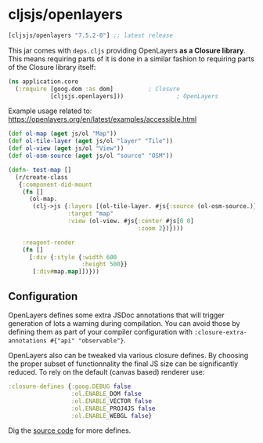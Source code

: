 # cljsjs/openlayers

[](dependency)
```clojure
[cljsjs/openlayers "7.5.2-0"] ;; latest release
```
[](/dependency)

This jar comes with `deps.cljs` providing OpenLayers **as a Closure library**.
This means requiring parts of it is done in a similar fashion to
requiring parts of the Closure library itself:

```clojure
(ns application.core
  (:require [goog.dom :as dom]          ; Closure
            [cljsjs.openlayers]))               ; OpenLayers
```

Example usage related to: https://openlayers.org/en/latest/examples/accessible.html
```clojure
(def ol-map (aget js/ol "Map"))
(def ol-tile-layer (aget js/ol "layer" "Tile"))
(def ol-view (aget js/ol "View"))
(def ol-osm-source (aget js/ol "source" "OSM"))

(defn- test-map []
  (r/create-class
   {:component-did-mount
    (fn []
      (ol-map.
       (clj->js {:layers [(ol-tile-layer. #js{:source (ol-osm-source.)})]
                 :target "map"
                 :view (ol-view. #js{:center #js[0 0]
                                     :zoom 2})})))

    :reagent-render
    (fn []
      [:div {:style {:width 600
                     :height 500}}
       [:div#map.map]])}))
```

## Configuration

OpenLayers defines some extra JSDoc annotations that will trigger generation of lots a warning during compilation. You can avoid those by defining them as part of your compiler configuration with `:closure-extra-annotations #{"api" "observable"}`.

OpenLayers also can be tweaked via various closure defines. By choosing the proper subset of functionnality the final JS size can be significantly reduced.
To rely on the default (canvas based) renderer use:

```clojure
:closure-defines {:goog.DEBUG false
                  :ol.ENABLE_DOM false
                  :ol.ENABLE_VECTOR false
                  :ol.ENABLE_PROJ4JS false
                  :ol.ENABLE_WEBGL false}
```

Dig the [source code](https://github.com/openlayers/ol3/blob/master/src/ol/ol.js) for more defines.

[flibs]: https://clojurescript.org/reference/packaging-foreign-deps
